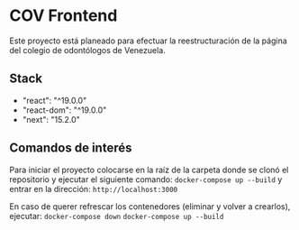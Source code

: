 # COV Frontend

Este proyecto está planeado para efectuar la reestructuración de la página del colegio de odontólogos de Venezuela.

## Stack

 - "react": "^19.0.0"
 - "react-dom": "^19.0.0"
 - "next": "15.2.0"

## Comandos de interés

Para iniciar el proyecto colocarse en la raíz de la carpeta donde se clonó el repositorio y ejecutar el siguiente comando: `docker-compose up --build` y entrar en la dirección: `http://localhost:3000`

En caso de querer refrescar los contenedores (eliminar y volver a crearlos), ejecutar: `docker-compose down` `docker-compose up --build`